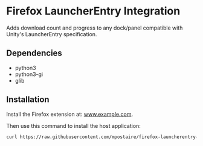 # Firefox LauncherEntry Integration

Adds download count and progress to any dock/panel compatible with Unity's LauncherEntry specification.

## Dependencies

- python3
- python3-gi
- glib

## Installation

Install the Firefox extension at: www.example.com.

Then use this command to install the host application:

```bash
curl https://raw.githubusercontent.com/mpostaire/firefox-launcherentry-integration/master/app/firefox_launcherentry_integration.py | sudo tee /usr/bin/firefox_launcherentry_integration.py && curl https://raw.githubusercontent.com/mpostaire/firefox_launcherentry_integration/master/app/firefox-launcherentry-integration.json | sudo tee /usr/lib/mozilla/native-messaging-hosts/firefox_launcherentry_integration.json
```
